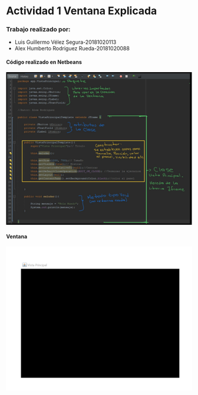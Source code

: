 # Actividad 1 Ventana Explicada

### Trabajo realizado por:
* Luis Guillermo Vélez Segura-20181020113
* Alex Humberto Rodriguez Rueda-20181020088

#### Código realizado en Netbeans
![Explicacion](Imagenes/Explicacion.jpg)

#### Ventana
![Ventana](Imagenes/Ventana.png)
